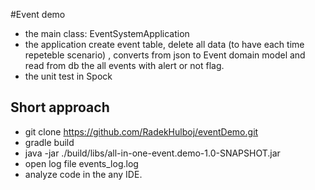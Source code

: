 #Event demo
- the main class: EventSystemApplication
- the application create event table, delete all data (to have each time repeteble scenario) , converts from json to Event domain model and read from db the all events with alert or not flag.
- the unit test in Spock 

## Short approach
- git clone https://github.com/RadekHulboj/eventDemo.git
- gradle build
- java -jar ./build/libs/all-in-one-event.demo-1.0-SNAPSHOT.jar
- open log file events_log.log
- analyze code in the any IDE.
